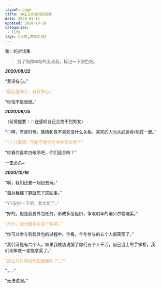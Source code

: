 ```yaml
---
layout: page
title: 海王之间会相互吸引
date: 2020-03-15
updated: 2020-10-18
categories:
 - life
tags: [日常,虎狼之词]
---
```


和☁的对话集

> 为了照顾串场的王叔叔，标记一下颜色吧。

***2020/08/22***

“我没有心。”

<font color=SandyBrown>“而我是海王，有好多心。”</font>


“你怕不是蚯蚓。”

***2020/09/25***

（前情提要：☁在感叹自己会找不到男友）

“☁啊，有些时候，感情和喜不喜欢没什么关系。喜欢的人也未必适合/能在一起。”

<font color=SandyBrown>“（十分震惊）可是不适合为啥会喜欢呢？”</font>


“你看你喜欢白敬亭吧，你们适合吗？”

一击必杀~

***2020/10/18***

“啊，我们还要一起出去玩。”

“自从我建了群就忘了这回事。”

<font color=SlateGray>“YY安排一下吧，我太忙了。”</font>

“好的。但是我要外包任务，形成多层组织，争取明年的诺贝尔管理奖。”

<font color=SandyBrown>“不行，我也要竞争这个奖项。”</font>


“你可以参与到我外包的过程中。你看，今年参与的五个人都获奖了。”

“我们可是有六个人。如果我成功说服了你们五个人干活，自己当上甩手掌柜，我们明年就一定能拿奖了。”

<font color=SandyBrown>“那么你打算如何说服我呢？^_^”</font>


“……”

“无法说服。”
